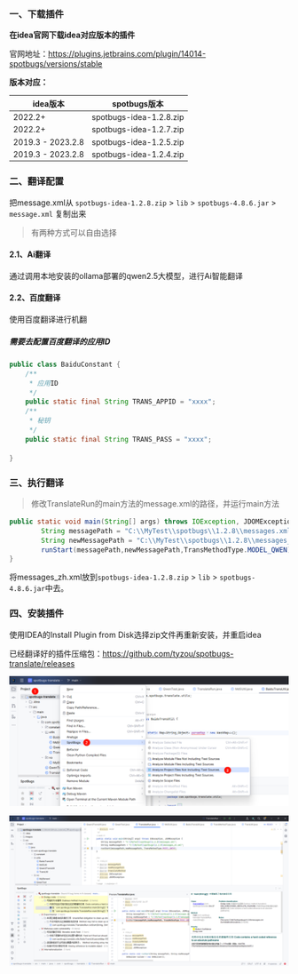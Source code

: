

### 一、下载插件

**在idea官网下载idea对应版本的插件**

官网地址：https://plugins.jetbrains.com/plugin/14014-spotbugs/versions/stable





**版本对应：**

| idea版本          | spotbugs版本            |
| ----------------- | ----------------------- |
| 2022.2+           | spotbugs-idea-1.2.8.zip |
| 2022.2+           | spotbugs-idea-1.2.7.zip |
| 2019.3 - 2023.2.8 | spotbugs-idea-1.2.5.zip |
| 2019.3 - 2023.2.8 | spotbugs-idea-1.2.4.zip |



### 二、翻译配置

把message.xml从 `spotbugs-idea-1.2.8.zip` > `lib` > `spotbugs-4.8.6.jar` > `message.xml` 复制出来



> 有两种方式可以自由选择

#### 2.1、Ai翻译

通过调用本地安装的ollama部署的qwen2.5大模型，进行Ai智能翻译



#### 2.2、百度翻译

使用百度翻译进行机翻

##### 需要去配置百度翻译的应用ID

```java
public class BaiduConstant {
    /**
     * 应用ID
     */
    public static final String TRANS_APPID = "xxxx";
    /**
     * 秘钥
     */
    public static final String TRANS_PASS = "xxxx";
   
}
```

### 三、执行翻译

> 修改TranslateRun的main方法的message.xml的路径，并运行main方法

```java
public static void main(String[] args) throws IOException, JDOMException {
        String messagePath = "C:\\MyTest\\spotbugs\\1.2.8\\messages.xml";
        String newMessagePath = "C:\\MyTest\\spotbugs\\1.2.8\\messages_zh.xml";
        runStart(messagePath,newMessagePath,TransMethodType.MODEL_QWEN);
}
```



将messages_zh.xml放到`spotbugs-idea-1.2.8.zip` > `lib` > `spotbugs-4.8.6.jar`中去。



### 四、安装插件

使用IDEA的Install Plugin from Disk选择zip文件再重新安装，并重启idea

已经翻译好的插件压缩包：https://github.com/tyzou/spotbugs-translate/releases



![image-20241202214040546](images/image-20241202214040546.png)





![image-20241202214150217](images/image-20241202214150217.png)
